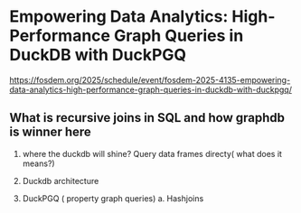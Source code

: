 # Empowering Data Analytics: High-Performance Graph Queries in DuckDB with DuckPGQ
https://fosdem.org/2025/schedule/event/fosdem-2025-4135-empowering-data-analytics-high-performance-graph-queries-in-duckdb-with-duckpgq/


## What is recursive joins in SQL and how graphdb is winner here

1. where the duckdb will shine?
Query data frames directy( what does it means?)

2. Duckdb architecture

3. DuckPGQ  ( property graph queries)
a. Hashjoins




